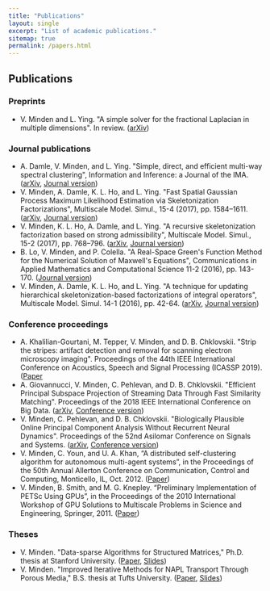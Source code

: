 ```yaml
---
title: "Publications"
layout: single
excerpt: "List of academic publications."
sitemap: true
permalink: /papers.html
---
```



## Publications

### Preprints
- V. Minden and L. Ying.  "A simple solver for the fractional Laplacian in multiple dimensions".  In review. ([arXiv](https://arxiv.org/abs/1802.03770))

### Journal publications
- A. Damle, V. Minden, and L. Ying.  "Simple, direct, and efficient multi-way spectral clustering", Information and Inference: a Journal of the IMA. ([arXiv](https://arxiv.org/abs/1609.08251), [Journal version](https://academic.oup.com/imaiai/advance-article-abstract/doi/10.1093/imaiai/iay008/5045955))
- V. Minden, A. Damle, K. L. Ho, and L. Ying.  "Fast Spatial Gaussian Process Maximum Likelihood Estimation via Skeletonization Factorizations", Multiscale Model. Simul., 15-4 (2017), pp. 1584–1611. ([arXiv](https://arxiv.org/abs/1603.08057), [Journal version](https://doi.org/10.1137/17M1116477))
- V. Minden, K. L. Ho, A. Damle, and L. Ying.  "A recursive skeletonization factorization based on strong admissibility", Multiscale Model. Simul., 15-2 (2017), pp. 768–796. ([arXiv](https://arxiv.org/abs/1609.08130), [Journal version](http://dx.doi.org/10.1137/16M1095949))
- B. Lo, V. Minden, and P. Colella. "A Real-Space Green's Function Method for the Numerical Solution of Maxwell's Equations", Communications in Applied Mathematics and Computational Science 11-2 (2016), pp. 143-170. ([Journal version](https://doi.org/10.2140/camcos.2016.11.143))
- V. Minden, A. Damle, K. L. Ho, and L. Ying. "A technique for updating hierarchical skeletonization-based factorizations of integral operators", Multiscale Model. Simul. 14-1 (2016), pp. 42-64. ([arXiv](https://arxiv.org/abs/1411.5706), [Journal version](http://dx.doi.org/10.1137/15M1024500))

### Conference proceedings
- A. Khalilian-Gourtani, M. Tepper, V. Minden, and D. B. Chklovskii.  "Strip the stripes: artifact detection and removal for scanning electron microscopy imaging".  Proceedings of the 44th IEEE International Conference on Acoustics, Speech and Signal Processing (ICASSP 2019). ([Paper](https://ieeexplore.ieee.org/document/8683119)
- A. Giovannucci, V. Minden, C. Pehlevan, and D. B. Chklovskii. "Efficient Principal Subspace Projection of Streaming Data Through Fast Similarity Matching". Proceedings of the 2018 IEEE International Conference on Big Data. ([arXiv](http://arxiv.org/abs/1808.02083), [Conference version](https://ieeexplore.ieee.org/document/8622026))
- V. Minden, C. Pehlevan, and D. B. Chklovskii.  "Biologically Plausible Online Principal Component Analysis Without Recurrent Neural Dynamics".  Proceedings of the 52nd Asilomar Conference on Signals and Systems. ([arXiv](https://arxiv.org/abs/1810.06966), [Conference version](https://ieeexplore.ieee.org/document/8645109))
- V. Minden, C. Youn, and U. A. Khan, “A distributed self-clustering algorithm for autonomous multi-agent systems”, in the Proceedings of the 50th Annual Allerton Conference on Communication, Control and Computing, Monticello, IL, Oct. 2012. ([Paper](docs/selfclustering.pdf))
- V. Minden, B. Smith, and M. G. Knepley. “Preliminary Implementation of PETSc Using GPUs”, in the Proceedings of the 2010 International Workshop of GPU Solutions to Multiscale Problems in Science and Engineering, Springer, 2011. ([Paper](docs/gpus.pdf))

### Theses
- V. Minden. "Data-sparse Algorithms for Structured Matrices," Ph.D. thesis at Stanford University. ([Paper](docs/minden_thesis_2017.pdf), [Slides](docs/minden_defense.pdf))
- V. Minden. "Improved Iterative Methods for NAPL Transport Through Porous Media," B.S. thesis at Tufts University. ([Paper](docs/mindenthesis.pdf), [Slides](docs/thesisslides.pdf))
